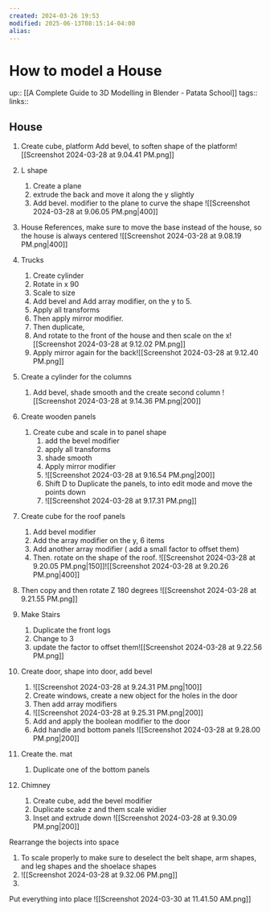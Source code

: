 ```yaml
---
created: 2024-03-26 19:53
modified: 2025-06-13T08:15:14-04:00
alias:
---
```

# How to model a House
up::  [[A Complete Guide to 3D Modelling in Blender - Patata School]]
tags::
links::
## House

1. Create cube, platform
	Add bevel, to soften shape of the platform![[Screenshot 2024-03-28 at 9.04.41 PM.png]]
2. L shape
	1. Create a plane
	2. extrude the back and move it along the y slightly
	3. Add bevel. modifier to the plane to curve the shape
		![[Screenshot 2024-03-28 at 9.06.05 PM.png|400]]
3. House References, make sure to move the base instead of the house, so the house is always centered
	 ![[Screenshot 2024-03-28 at 9.08.19 PM.png|400]]
4. Trucks
	1. Create cylinder
	2. Rotate in x 90
	3. Scale to size
	4. Add bevel and Add array modifier, on the y to 5.
	5. Apply all transforms
	6. Then apply mirror modifier.
	7. Then duplicate,
	8. And rotate to the front of the house and then scale on the x![[Screenshot 2024-03-28 at 9.12.02 PM.png]]
	9. Apply mirror again for the back![[Screenshot 2024-03-28 at 9.12.40 PM.png]]
5. Create a cylinder for the columns
	1. Add bevel, shade smooth and the create second column
		 ![[Screenshot 2024-03-28 at 9.14.36 PM.png|200]]

6. Create wooden panels
	1. Create cube and scale in to panel shape
		1. add the bevel modifier
		2. apply all transforms
		3. shade smooth
		4. Apply mirror modifier
		5. ![[Screenshot 2024-03-28 at 9.16.54 PM.png|200]]
		6. Shift D to Duplicate the panels, to into edit mode and move the points down
		1. ![[Screenshot 2024-03-28 at 9.17.31 PM.png]]
7. Create cube for the roof panels
	1. Add bevel modifier
	2. Add the array modifier on the y, 6 items
	3. Add another array modifier ( add a small factor to offset them)
	4. Then. rotate on the shape of the roof.
	![[Screenshot 2024-03-28 at 9.20.05 PM.png|150]]![[Screenshot 2024-03-28 at 9.20.26 PM.png|400]]
5. Then copy and then rotate Z 180 degrees
	 ![[Screenshot 2024-03-28 at 9.21.55 PM.png]]
7. Make Stairs
	1. Duplicate the front logs
	2. Change to 3
	3. update the factor to offset them![[Screenshot 2024-03-28 at 9.22.56 PM.png]]
8. Create door, shape into door, add bevel
	1. ![[Screenshot 2024-03-28 at 9.24.31 PM.png|100]]
	2. Create windows, create a new object for the holes in the door
	3. Then add array modifiers
	4. ![[Screenshot 2024-03-28 at 9.25.31 PM.png|200]]
	5. Add and apply the boolean modifier to the door
	6. Add handle and bottom panels
	![[Screenshot 2024-03-28 at 9.28.00 PM.png|200]]
9.  Create the. mat
	1. Duplicate one of the bottom panels
10. Chimney
	1. Create cube, add the bevel modifier
	2. Duplicate scake z and them scale widier
	3. Inset and extrude down
		 ![[Screenshot 2024-03-28 at 9.30.09 PM.png|200]]

Rearrange the bojects into space
1. To scale properly to make sure to deselect the belt shape, arm shapes, and leg shapes and the shoelace shapes
2.  ![[Screenshot 2024-03-28 at 9.32.06 PM.png]]
3.
Put everything into place
![[Screenshot 2024-03-30 at 11.41.50 AM.png]]

